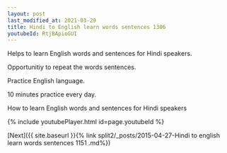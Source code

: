 ```yaml
---
layout: post
last_modified_at: 2021-03-29
title: Hindi to English learn words sentences 1306 
youtubeId: RtjBApioGUI
---
```

 
 
Helps to learn English words and sentences for Hindi speakers.

Opportunitiy to repeat the words sentences. 

Practice English language. 
 
10 minutes practice every day. 
 
How to learn English words and sentences for Hindi speakers 
 
{% include youtubePlayer.html id=page.youtubeId %}
 
 
[Next]({{ site.baseurl }}{% link  split2/_posts/2015-04-27-Hindi to english learn words sentences 1151 .md%})
 
